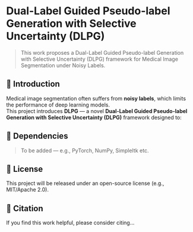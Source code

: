 # Dual-Label Guided Pseudo-label Generation with Selective Uncertainty (DLPG)

> This work proposes a Dual-Label Guided Pseudo-label Generation with Selective Uncertainty (DLPG) framework for Medical Image Segmentation under Noisy Labels.

## 🧠 Introduction

Medical image segmentation often suffers from **noisy labels**, which limits the performance of deep learning models.  
This project introduces **DLPG** — a novel **Dual-Label Guided Pseudo-label Generation with Selective Uncertainty (DLPG)** framework designed to:

## 🔧 Dependencies

> To be added — e.g., PyTorch, NumPy, SimpleItk etc.

## 📄 License

This project will be released under an open-source license (e.g., MIT/Apache 2.0).

## 📣 Citation

If you find this work helpful, please consider citing...

